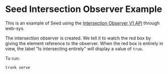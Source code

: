 # Seed Intersection Observer Example

This is an example of Seed using the [Intersection Observer V1 API](https://developer.mozilla.org/en-US/docs/Web/API/Intersection_Observer_API) through web-sys.

The intersection observer is created. We tell it to watch the red box by giving the element reference to the observer.
When the red box is entirely in view, the label "Is intersecting entirely" will display a value of `true`.

To run:
```
trunk serve
```
